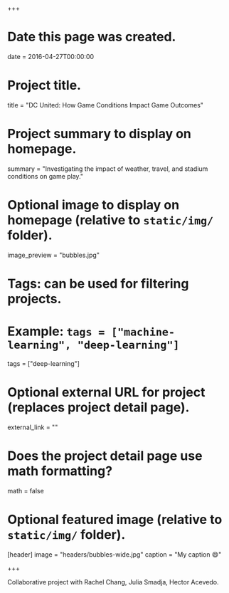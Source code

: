+++
# Date this page was created.
date = 2016-04-27T00:00:00

# Project title.
title = "DC United: How Game Conditions Impact Game Outcomes"

# Project summary to display on homepage.
summary = "Investigating the impact of weather, travel, and stadium conditions on game play."

# Optional image to display on homepage (relative to `static/img/` folder).
image_preview = "bubbles.jpg"

# Tags: can be used for filtering projects.
# Example: `tags = ["machine-learning", "deep-learning"]`
tags = ["deep-learning"]

# Optional external URL for project (replaces project detail page).
external_link = ""

# Does the project detail page use math formatting?
math = false

# Optional featured image (relative to `static/img/` folder).
[header]
image = "headers/bubbles-wide.jpg"
caption = "My caption :smile:"

+++

Collaborative project with Rachel Chang, Julia Smadja, Hector Acevedo.
